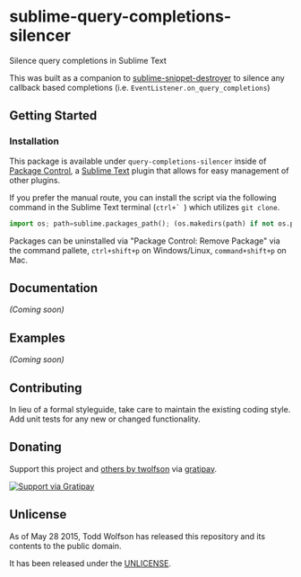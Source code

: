 # sublime-query-completions-silencer

Silence query completions in Sublime Text

This was built as a companion to [sublime-snippet-destroyer][] to silence any callback based completions (i.e. `EventListener.on_query_completions`)

[sublime-snippet-destroyer]: https://github.com/twolfson/sublime-snippet-destroyer

## Getting Started
### Installation
This package is available under `query-completions-silencer` inside of [Package Control][], a [Sublime Text][] plugin that allows for easy management of other plugins.

[Sublime Text]: http://www.sublimetext.com/
[Package Control]: http://wbond.net/sublime_packages/package_control

If you prefer the manual route, you can install the script via the following command in the Sublime Text terminal (``ctrl+` ``) which utilizes `git clone`.

```python
import os; path=sublime.packages_path(); (os.makedirs(path) if not os.path.exists(path) else None); window.run_command('exec', {'cmd': ['git', 'clone', 'https://github.com/twolfson/sublime-query-completions-silencer', 'query-completions-silencer'], 'working_dir': path})
```

Packages can be uninstalled via "Package Control: Remove Package" via the command pallete, `ctrl+shift+p` on Windows/Linux, `command+shift+p` on Mac.

## Documentation
_(Coming soon)_

## Examples
_(Coming soon)_

## Contributing
In lieu of a formal styleguide, take care to maintain the existing coding style. Add unit tests for any new or changed functionality.

## Donating
Support this project and [others by twolfson][gratipay] via [gratipay][].

[![Support via Gratipay][gratipay-badge]][gratipay]

[gratipay-badge]: https://cdn.rawgit.com/gratipay/gratipay-badge/2.x.x/dist/gratipay.png
[gratipay]: https://www.gratipay.com/twolfson/

## Unlicense
As of May 28 2015, Todd Wolfson has released this repository and its contents to the public domain.

It has been released under the [UNLICENSE][].

[UNLICENSE]: UNLICENSE
